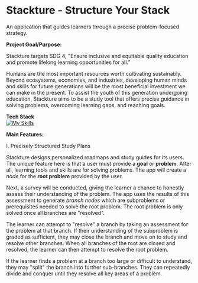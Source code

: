 # Stackture - Structure Your Stack

An application that guides learners through a precise problem-focused strategy.

**Project Goal/Purpose:** 

Stackture targets SDG 4, "Ensure inclusive and equitable quality education and promote lifelong learning opportunities for all.”

Humans are the most important resources worth cultivating sustainably. Beyond ecosystems, economies, and industries, developing human minds and skills for future generations will be the most beneficial investment we can make in the present. To assist the youth of this generation undergoing education, Stackture aims to be a study tool that offers precise guidance in solving problems, overcoming learning gaps, and reaching goals.

**Tech Stack**<br>
[![My Skills](https://skillicons.dev/icons?i=dart,flutter,js,solidjs,rust&theme=dark)](https://skillicons.dev)

**Main Features:** 

I. Precisely Structured Study Plans

Stackture designs personalized roadmaps and study guides for its users. The unique feature here is that a user must provide a **goal** or **problem**. After all, learning tools and skills are for solving problems. The app will create a *node* for the **root problem** provided by the user.

Next, a survey will be conducted, giving the learner a chance to honestly assess their understanding of the problem. The app uses the results of this assessment to generate *branch nodes* which are subproblems or prerequisites needed to solve the root problem. The root problem is only solved once all branches are "resolved".

The learner can attempt to "resolve" a branch by taking an assessment for the problem at that branch. If their understanding of the subproblem is graded as sufficient, they may close the branch and move on to study and resolve other branches. When all branches of the root are closed and resolved, the learner can then attempt to resolve the root problem.

If the learner finds a problem at a branch too large or difficult to understand, they may "split" the branch into further sub-branches. They can repeatedly divide and conquer until they resolve all key areas of a problem.
